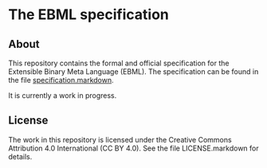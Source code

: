 # The EBML specification

## About

This repository contains the formal and official specification for the
Extensible Binary Meta Language (EBML). The specification can be found
in the file
[specification.markdown](specification.markdown).

It is currently a work in progress.

## License

The work in this repository is licensed under the Creative Commons
Attribution 4.0 International (CC BY 4.0). See the file
LICENSE.markdown for details.
